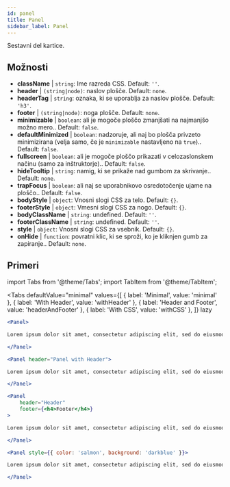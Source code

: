 ```yaml
---
id: panel 
title: Panel
sidebar_label: Panel
---
```


Sestavni del kartice.

## Možnosti

* __className__ | `string`: Ime razreda CSS. Default: `''`.
* __header__ | `(string|node)`: naslov plošče. Default: `none`.
* __headerTag__ | `string`: oznaka, ki se uporablja za naslov plošče. Default: `'h3'`.
* __footer__ | `(string|node)`: noga plošče. Default: `none`.
* __minimizable__ | `boolean`: ali je mogoče ploščo zmanjšati na najmanjšo možno mero.. Default: `false`.
* __defaultMinimized__ | `boolean`: nadzoruje, ali naj bo plošča privzeto minimizirana (velja samo, če je `minimizable` nastavljeno na `true`).. Default: `false`.
* __fullscreen__ | `boolean`: ali je mogoče ploščo prikazati v celozaslonskem načinu (samo za inštruktorje).. Default: `false`.
* __hideTooltip__ | `string`: namig, ki se prikaže nad gumbom za skrivanje.. Default: `none`.
* __trapFocus__ | `boolean`: ali naj se uporabnikovo osredotočenje ujame na ploščo.. Default: `false`.
* __bodyStyle__ | `object`: Vnosni slogi CSS za telo. Default: `{}`.
* __footerStyle__ | `object`: Vmesni slogi CSS za nogo. Default: `{}`.
* __bodyClassName__ | `string`: undefined. Default: `''`.
* __footerClassName__ | `string`: undefined. Default: `''`.
* __style__ | `object`: Vnosni slogi CSS za vsebnik. Default: `{}`.
* __onHide__ | `function`: povratni klic, ki se sproži, ko je kliknjen gumb za zapiranje.. Default: `none`.


## Primeri

import Tabs from '@theme/Tabs';
import TabItem from '@theme/TabItem';

<Tabs
    defaultValue="minimal"
    values={[
        { label: 'Minimal', value: 'minimal' },
        { label: 'With Header', value: 'withHeader' },
        { label: 'Header and Footer', value: 'headerAndFooter' },
        { label: 'With CSS', value: 'withCSS' },
    ]}
    lazy
>

<TabItem value="minimal">

```jsx live
<Panel>

Lorem ipsum dolor sit amet, consectetur adipiscing elit, sed do eiusmod tempor incididunt ut labore et dolore magna aliqua. Ut enim ad minim veniam, quis nostrud exercitation ullamco laboris nisi ut aliquip ex ea commodo consequat. Duis aute irure dolor in reprehenderit in voluptate velit esse cillum dolore eu fugiat nulla pariatur. Excepteur sint occaecat cupidatat non proident, sunt in culpa qui officia deserunt mollit anim id est laborum.

</Panel>
```

</TabItem>

<TabItem value="withHeader">

```jsx live
<Panel header="Panel with Header">

Lorem ipsum dolor sit amet, consectetur adipiscing elit, sed do eiusmod tempor incididunt ut labore et dolore magna aliqua. Ut enim ad minim veniam, quis nostrud exercitation ullamco laboris nisi ut aliquip ex ea commodo consequat. Duis aute irure dolor in reprehenderit in voluptate velit esse cillum dolore eu fugiat nulla pariatur. Excepteur sint occaecat cupidatat non proident, sunt in culpa qui officia deserunt mollit anim id est laborum.

</Panel>
```

</TabItem>

<TabItem value="headerAndFooter">

```jsx live
<Panel 
    header="Header" 
    footer={<h4>Footer</h4>}
>

Lorem ipsum dolor sit amet, consectetur adipiscing elit, sed do eiusmod tempor incididunt ut labore et dolore magna aliqua. Ut enim ad minim veniam, quis nostrud exercitation ullamco laboris nisi ut aliquip ex ea commodo consequat. Duis aute irure dolor in reprehenderit in voluptate velit esse cillum dolore eu fugiat nulla pariatur. Excepteur sint occaecat cupidatat non proident, sunt in culpa qui officia deserunt mollit anim id est laborum.

</Panel>
```

</TabItem>

<TabItem value="withCSS">

```jsx live
<Panel style={{ color: 'salmon', background: 'darkblue' }}>

Lorem ipsum dolor sit amet, consectetur adipiscing elit, sed do eiusmod tempor incididunt ut labore et dolore magna aliqua. Ut enim ad minim veniam, quis nostrud exercitation ullamco laboris nisi ut aliquip ex ea commodo consequat. Duis aute irure dolor in reprehenderit in voluptate velit esse cillum dolore eu fugiat nulla pariatur. Excepteur sint occaecat cupidatat non proident, sunt in culpa qui officia deserunt mollit anim id est laborum.

</Panel>
```

</TabItem>

</Tabs>

